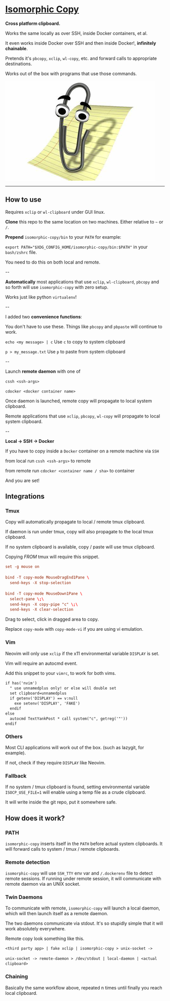 # [Isomorphic Copy](https://ms-jpq.github.io/isomorphic-copy)

**Cross platform clipboard.**

Works the same locally as over SSH, inside Docker containers, et al.

It even works inside Docker over SSH and then inside Docker!, **infinitely chainable**.

Pretends it's `pbcopy`, `xclip`, `wl-copy`, etc. and forward calls to appropriate destinations.

Works out of the box with programs that use those commands.

![clippy](https://raw.githubusercontent.com/ms-jpq/isomorphic-copy/master/preview/clippy.jpg)

---

## How to use

Requires `xclip` or `wl-clipboard` under GUI linux.

**Clone** this repo to the same location on two machines. Either relative to `~` or `/`.

**Prepend** `isomorphic-copy/bin` to your `PATH` for example:

`export PATH="$XDG_CONFIG_HOME/isomorphic-copy/bin:$PATH"` in your `bash/zshrc` file.

You need to do this on both local and remote.

--

**Automatically** most applications that use `xclip`, `wl-clipboard`, `pbcopy` and so forth will use `isomorphic-copy` with zero setup.

Works just like python `virtualenv`!

--

I added two **convenience functions**:

You don't have to use these. Things like `pbcopy` and `pbpaste` will continue to work.

`echo <my message> | c` Use `c` to copy to system clipboard


`p > my_message.txt` Use `p` to paste from system clipboard

--

Launch **remote daemon** with one of

`cssh <ssh-args>`

`cdocker <docker container name>`

Once daemon is launched, remote copy will propagate to local system clipboard.

Remote applications that use `xclip`, `pbcopy`, `wl-copy` will propagate to local system clipboard.

--

**Local -> SSH -> Docker**

If you have to copy inside a `Docker` container on a remote machine via `SSH`

from local run `cssh <ssh-args>` to remote

from remote run `cdocker <container name / sha>` to container

And you are set!


## Integrations

### Tmux

Copy will automatically propagate to local / remote tmux clipboard.

If daemon is run under tmux, copy will also propagate to the local tmux clipboard.

If no system clipboard is available, copy / paste will use tmux clipboard.

Copying *FROM* tmux will require this snippet.

```conf
set -g mouse on

bind -T copy-mode MouseDragEnd1Pane \
  send-keys -X stop-selection

bind -T copy-mode MouseDown1Pane \
  select-pane \;\
  send-keys -X copy-pipe "c" \;\
  send-keys -X clear-selection
```

Drag to select, click in dragged area to copy.

Replace `copy-mode` with `copy-mode-vi` if you are using vi emulation.

### Vim

Neovim will only use `xclip` if the x11 environmental variable `DISPLAY` is set.

Vim will require an autocmd event.

Add this snippet to your `vimrc`, to work for both vims.

```viml
if has('nvim')
  " use unnamedplus only! or else will double set
  set clipboard=unnamedplus
  if getenv('DISPLAY') == v:null
    exe setenv('DISPLAY', 'FAKE')
  endif
else
  autocmd TextYankPost * call system("c", getreg('"'))
endif
```

### Others

Most CLI applications will work out of the box. (such as lazygit, for example).

If not, check if they require `DISPLAY` like Neovim.

### Fallback

If no system / tmux clipboard is found, setting environmental variable `ISOCP_USE_FILE=1` will enable using a temp file as a crude clipboard.

It will write inside the git repo, put it somewhere safe.

## How does it work?

### PATH

`isomorphic-copy` inserts itself in the `PATH` before actual system clipboards. It will forward calls to system / tmux / remote clipboards.

### Remote detection

`isomorphic-copy` will use `SSH_TTY` env var and `/.dockerenv` file to detect remote sessions. If running under remote session, it will communicate with remote daemon via an UNIX socket.

### Twin Daemons

To communicate with remote, `isomorphic-copy` will launch a local daemon, which will then launch itself as a remote daemon.

The two daemons communicate via stdout. It's so stupidly simple that it will work absolutely everywhere.

Remote copy look something like this.

```
<third party app> | fake xclip | isomorphic-copy > unix-socket ->

unix-socket -> remote-daemon > /dev/stdout | local-daemon | <actual clipboard>
```

### Chaining

Basically the same workflow above, repeated n times until finally you reach local clipboard.

